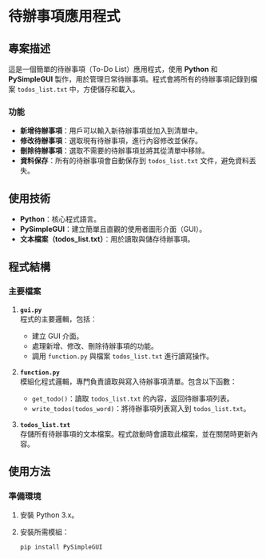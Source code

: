 # 待辦事項應用程式

## 專案描述

這是一個簡單的待辦事項（To-Do List）應用程式，使用 **Python** 和 **PySimpleGUI** 製作，用於管理日常待辦事項。程式會將所有的待辦事項記錄到檔案 `todos_list.txt` 中，方便儲存和載入。

### 功能

- **新增待辦事項**：用戶可以輸入新待辦事項並加入到清單中。
- **修改待辦事項**：選取現有待辦事項，進行內容修改並保存。
- **刪除待辦事項**：選取不需要的待辦事項並將其從清單中移除。
- **資料保存**：所有的待辦事項會自動保存到 `todos_list.txt` 文件，避免資料丟失。

## 使用技術

- **Python**：核心程式語言。
- **PySimpleGUI**：建立簡單且直觀的使用者圖形介面（GUI）。
- **文本檔案（todos_list.txt）**：用於讀取與儲存待辦事項。

## 程式結構

### 主要檔案

1. **`gui.py`**  
   程式的主要邏輯，包括：
   - 建立 GUI 介面。
   - 處理新增、修改、刪除待辦事項的功能。
   - 調用 `function.py` 與檔案 `todos_list.txt` 進行讀寫操作。

2. **`function.py`**  
   模組化程式邏輯，專門負責讀取與寫入待辦事項清單。包含以下函數：
   - `get_todo()`：讀取 `todos_list.txt` 的內容，返回待辦事項列表。
   - `write_todos(todos_word)`：將待辦事項列表寫入到 `todos_list.txt`。

3. **`todos_list.txt`**  
   存儲所有待辦事項的文本檔案。程式啟動時會讀取此檔案，並在關閉時更新內容。

## 使用方法

### 準備環境

1. 安裝 Python 3.x。
2. 安裝所需模組：

   ```bash
   pip install PySimpleGUI
